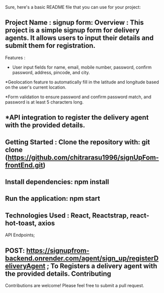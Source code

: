 
Sure, here's a basic README file that you can use for your project:

Project Name : signup form:
Overview :
This project is a simple signup form for delivery agents. It allows users to input their details and submit them for registration.
-------------------------------------------------------------------------------------------------------------------
Features :
* User input fields for name, email, mobile number, password, confirm password, address, pincode, and city.

*Geolocation feature to automatically fill in the latitude and longitude based on the user's current location.

*Form validation to ensure password and confirm password match, and password is at least 5 characters long.

*API integration to register the delivery agent with the provided details.
-----------------------------------------------------------------------------
Getting Started :
Clone the repository with: 
git clone (https://github.com/chitrarasu1996/signUpFom-frontEnd.git)
 ------------------------------------------------------------------
Install dependencies:
npm install
--------------------------------------------------------------------
Run the application:
npm start
------------------------------------------------------------------
Technologies Used :
React,
Reactstrap,
react-hot-toast,
axios
---------------------------------------------------------
API Endpoints;

POST: https://signupfrom-backend.onrender.com/agent/sign_up/registerDeliveryAgent ;
To Registers a delivery agent with the provided details.
Contributing
----------------------------------------------------------------------------------
Contributions are welcome! Please feel free to submit a pull request.



